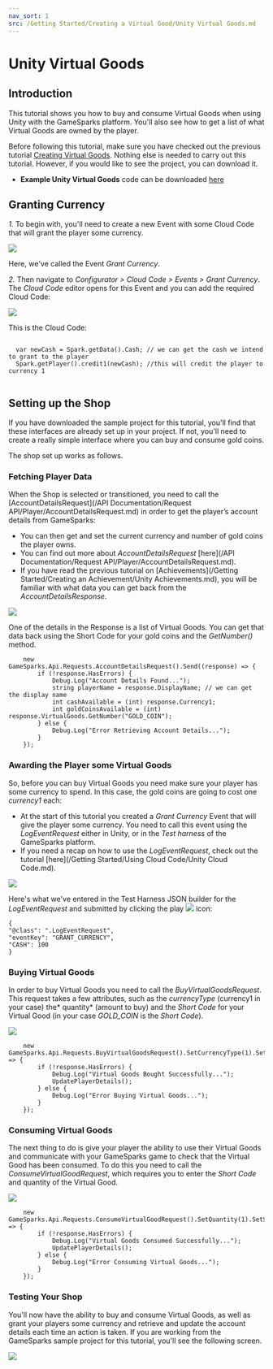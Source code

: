 ```yaml
---
nav_sort: 1
src: /Getting Started/Creating a Virtual Good/Unity Virtual Goods.md
---
```


# Unity Virtual Goods

## Introduction

This tutorial shows you how to buy and consume Virtual Goods when using Unity with the GameSparks platform. You'll also see how to get a list of what Virtual Goods are owned by the player.

Before following this tutorial, make sure you have checked out the previous tutorial [Creating Virtual Goods](./README.md). Nothing else is needed to carry out this tutorial. However, if you would like to see the project, you can download it.

* **Example Unity Virtual Goods** code can be downloaded [here](http://repo.gamesparks.net/docs/tutorial-assets/UnityVirtualGoods_Tutorial.zip)

## Granting Currency

*1.* To begin with, you'll need to create a new Event with some Cloud Code that will grant the player some currency.

![](img/UT/1.png)

Here, we've called the Event *Grant Currency*.

*2.* Then navigate to *Configurator > Cloud Code > Events > Grant Currency*. The *Cloud Code* editor opens for this Event and you can add the required Cloud Code:

![](img/UT/10.png)

This is the Cloud Code:

```

  var newCash = Spark.getData().Cash; // we can get the cash we intend to grant to the player
  Spark.getPlayer().credit1(newCash); //this will credit the player to currency 1


```

## Setting up the Shop

If you have downloaded the sample project for this tutorial, you'll find that these interfaces are already set up in your project. If not, you'll need to create a really simple interface where you can buy and consume gold coins.

The shop set up works as follows.

### Fetching Player Data

When the Shop is selected or transitioned, you need to call the [AccountDetailsRequest](/API Documentation/Request API/Player/AccountDetailsRequest.md) in order to get the player’s account details from GameSparks:
* You can then get and set the current currency and number of gold coins the player owns.
* You can find out more about *AccountDetailsRequest* [here](/API Documentation/Request API/Player/AccountDetailsRequest.md).
* If you have read the previous tutorial on [Achievements](/Getting Started/Creating an Achievement/Unity Achievements.md), you will be familiar with what data you can get back from the *AccountDetailsResponse*.

![](img/UT/3.png)

One of the details in the Response is a list of Virtual Goods. You can get that data back using the Short Code for your gold coins and the *GetNumber()* method.

```
    new GameSparks.Api.Requests.AccountDetailsRequest().Send((response) => {
    	if (!response.HasErrors) {
    		Debug.Log("Account Details Found...");
    		string playerName = response.DisplayName; // we can get the display name
    		int cashAvailable = (int) response.Currency1;
    		int goldCoinsAvailable = (int) response.VirtualGoods.GetNumber("GOLD_COIN");
    	} else {
    		Debug.Log("Error Retrieving Account Details...");
    	}
    });
```


### Awarding the Player some Virtual Goods

So, before you can buy Virtual Goods you need make sure your player has some currency to spend. In this case, the gold coins are going to cost one *currency1* each:
* At the start of this tutorial you created a *Grant Currency* Event that will give the player some currency. You need to call this event using the *LogEventRequest* either in Unity, or in the *Test harness* of the GameSparks platform.
* If you need a recap on how to use the *LogEventRequest*, check out the tutorial [here](/Getting Started/Using Cloud Code/Unity Cloud Code.md).


![](img/UT/11.png)

Here's what we've entered in the Test Harness JSON builder for the *LogEventRequest* and submitted by clicking the play ![](/img/fa/play.png) icon:

```
{
"@class": ".LogEventRequest",
"eventKey": "GRANT_CURRENCY",
"CASH": 100
}

```

### Buying Virtual Goods

In order to buy Virtual Goods you need to call the *BuyVirtualGoodsRequest*. This request takes a few attributes, such as the *currencyType* (currency1 in your case) the* quantity* (amount to buy) and the *Short Code* for your Virtual Good (in your case *GOLD_COIN* is the *Short Code*).

![](img/UT/5.png)

```
    new GameSparks.Api.Requests.BuyVirtualGoodsRequest().SetCurrencyType(1).SetQuantity(1).SetShortCode("GOLD_COIN").Send((response) => {
    	if (!response.HasErrors) {
    		Debug.Log("Virtual Goods Bought Successfully...");
    		UpdatePlayerDetails();
    	} else {
    		Debug.Log("Error Buying Virtual Goods...");
    	}
    });
```



### Consuming Virtual Goods

The next thing to do is give your player the ability to use their Virtual Goods and communicate with your GameSparks game to check that the Virtual Good has been consumed. To do this you need to call the *ConsumeVirtualGoodRequest*, which requires you to enter the *Short Code* and quantity of the Virtual Good.

![](img/UT/8.png)


```
    new GameSparks.Api.Requests.ConsumeVirtualGoodRequest().SetQuantity(1).SetShortCode("GOLD_COIN").Send((response) => {
    	if (!response.HasErrors) {
    		Debug.Log("Virtual Goods Consumed Successfully...");
    		UpdatePlayerDetails();
    	} else {
    		Debug.Log("Error Consuming Virtual Goods...");
    	}
    });
```

### Testing Your Shop

You'll now have the ability to buy and consume Virtual Goods, as well as grant your players some currency and retrieve and update the account details each time an action is taken. If you are working from the GameSparks sample project for this tutorial, you'll see the following screen.

![](img/UT/9.png)
